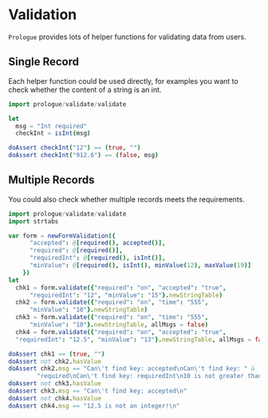 # Validation

`Prologue` provides lots of helper functions for validating data from users.

## Single Record

Each helper function could be used directly, for examples you want to check whether the content of a string is an int.

```nim
import prologue/validate/validate

let
  msg = "Int required"
  checkInt = isInt(msg)

doAssert checkInt("12") == (true, "")
doAssert checkInt("912.6") == (false, msg)
```

## Multiple Records

You could also check whether multiple records meets the requirements.

```nim
import prologue/validate/validate
import strtabs

var form = newFormValidation({
      "accepted": @[required(), accepted()],
      "required": @[required()],
      "requiredInt": @[required(), isInt()],
      "minValue": @[required(), isInt(), minValue(12), maxValue(19)]
    })
let
  chk1 = form.validate({"required": "on", "accepted": "true",
      "requiredInt": "12", "minValue": "15"}.newStringTable)
  chk2 = form.validate({"required": "on", "time": "555",
      "minValue": "10"}.newStringTable)
  chk3 = form.validate({"required": "on", "time": "555",
      "minValue": "10"}.newStringTable, allMsgs = false)
  chk4 = form.validate({"required": "on", "accepted": "true",
  "requiredInt": "12.5", "minValue": "13"}.newStringTable, allMsgs = false)

doAssert chk1 == (true, "")
doAssert not chk2.hasValue
doAssert chk2.msg == "Can\'t find key: accepted\nCan\'t find key: " &
        "required\nCan\'t find key: requiredInt\n10 is not greater than or equal to 12.0!\n"
doAssert not chk3.hasValue
doAssert chk3.msg == "Can\'t find key: accepted\n"
doAssert not chk4.hasValue
doAssert chk4.msg == "12.5 is not an integer!\n"
```
